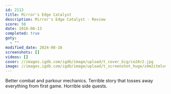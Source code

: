 ```yaml
---
id: 2112
title: Mirror's Edge Catalyst
description: Mirror's Edge Catalyst - Review
score: 50
date: 2016-06-13
completed: true
goty:
  - ""
modified_date: 2024-08-16
screenshots: []
videos: []
cover: //images.igdb.com/igdb/image/upload/t_cover_big/co28r2.jpg
image: //images.igdb.com/igdb/image/upload/t_screenshot_huge/z4m2itmluvrh69enrb9f.jpg
---
```

Better combat and parkour mechanics. Terrible story that tosses away everything from first game. Horrible side quests.